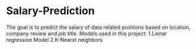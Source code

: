 # Salary-Prediction
The goal is to predict the salary of data related positions based on location, company review and job title.
Models used in this project:
  1.Lienar regression Model
  2.K-Nearst neighbors
